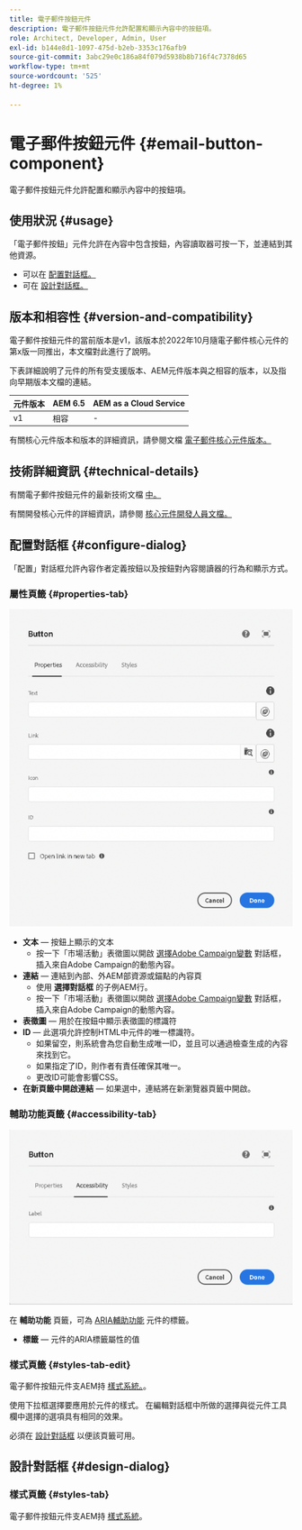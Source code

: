 ```yaml
---
title: 電子郵件按鈕元件
description: 電子郵件按鈕元件允許配置和顯示內容中的按鈕項。
role: Architect, Developer, Admin, User
exl-id: b144e8d1-1097-475d-b2eb-3353c176afb9
source-git-commit: 3abc29e0c186a84f079d5938b8b716f4c7378d65
workflow-type: tm+mt
source-wordcount: '525'
ht-degree: 1%

---
```



# 電子郵件按鈕元件 {#email-button-component}

電子郵件按鈕元件允許配置和顯示內容中的按鈕項。

## 使用狀況 {#usage}

「電子郵件按鈕」元件允許在內容中包含按鈕，內容讀取器可按一下，並連結到其他資源。

* 可以在 [配置對話框。](#configure-dialog)
* 可在 [設計對話框。](#design-dialog)

## 版本和相容性 {#version-and-compatibility}

電子郵件按鈕元件的當前版本是v1，該版本於2022年10月隨電子郵件核心元件的第x版一同推出，本文檔對此進行了說明。

下表詳細說明了元件的所有受支援版本、AEM元件版本與之相容的版本，以及指向早期版本文檔的連結。

| 元件版本 | AEM 6.5 | AEM as a Cloud Service  |
|---|---|---|
| v1 | 相容 | - |

有關核心元件版本和版本的詳細資訊，請參閱文檔 [電子郵件核心元件版本。](/help/email/versions.md)

## 技術詳細資訊 {#technical-details}

有關電子郵件按鈕元件的最新技術文檔 [中。](https://adobe.com/go/aem_cmp_tech_email_button_v1)

有關開發核心元件的詳細資訊，請參閱 [核心元件開發人員文檔。](/help/developing/overview.md)

## 配置對話框 {#configure-dialog}

「配置」對話框允許內容作者定義按鈕以及按鈕對內容閱讀器的行為和顯示方式。

### 屬性頁籤 {#properties-tab}

![按鈕元件編輯對話框的屬性頁籤](/help/email/assets/email-button-edit-properties.png)

* **文本**  — 按鈕上顯示的文本
   * 按一下「市場活動」表徵圖以開啟 [選擇Adobe Campaign變數](/help/email/campaign-variables.md) 對話框，插入來自Adobe Campaign的動態內容。
* **連結**  — 連結到內部、外AEM部資源或錨點的內容頁
   * 使用 **選擇對話框** 的子例AEM行。
   * 按一下「市場活動」表徵圖以開啟 [選擇Adobe Campaign變數](/help/email/campaign-variables.md) 對話框，插入來自Adobe Campaign的動態內容。
* **表徵圖**  — 用於在按鈕中顯示表徵圖的標識符
* **ID**  — 此選項允許控制HTML中元件的唯一標識符。
   * 如果留空，則系統會為您自動生成唯一ID，並且可以通過檢查生成的內容來找到它。
   * 如果指定了ID，則作者有責任確保其唯一。
   * 更改ID可能會影響CSS。
* **在新頁籤中開啟連結**  — 如果選中，連結將在新瀏覽器頁籤中開啟。

### 輔助功能頁籤 {#accessibility-tab}

![按鈕元件編輯對話框的輔助功能頁籤](/help/email/assets/email-button-edit-accessibility.png)

在 **輔助功能** 頁籤，可為 [ARIA輔助功能](https://www.w3.org/WAI/standards-guidelines/aria/) 元件的標籤。

* **標籤**  — 元件的ARIA標籤屬性的值

### 樣式頁籤 {#styles-tab-edit}

電子郵件按鈕元件支AEM持 [樣式系統。](/help/get-started/authoring.md#component-styling)。

使用下拉框選擇要應用於元件的樣式。 在編輯對話框中所做的選擇與從元件工具欄中選擇的選項具有相同的效果。

必須在 [設計對話框](#design-dialog) 以便該頁籤可用。

## 設計對話框 {#design-dialog}

### 樣式頁籤 {#styles-tab}

電子郵件按鈕元件支AEM持 [樣式系統](/help/get-started/authoring.md#component-styling)。
